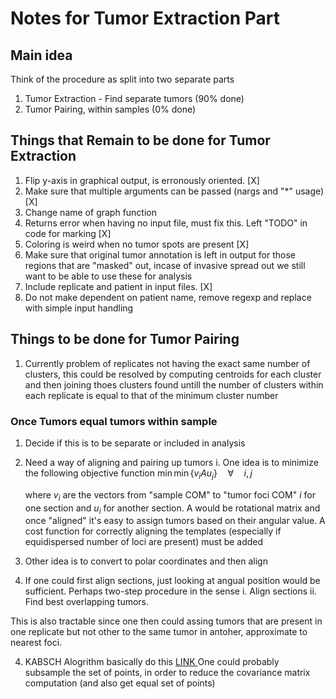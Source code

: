 # Notes for Tumor Extraction Part

## Main idea
Think of the procedure as split into two separate parts
1. Tumor Extraction - Find separate tumors (90% done) 
2. Tumor Pairing, within samples (0% done)

## Things that Remain to be done for Tumor Extraction

1. Flip y-axis in graphical output, is erronously oriented. [X]
2. Make sure that multiple arguments can be passed (nargs and "\*" usage) [X]
3. Change name of graph function
4. Returns error when having no input file, must fix this. Left "TODO" in code for marking [X]
5. Coloring is weird when no tumor spots are present [X]
6. Make sure that original tumor annotation is left in output for those regions that are "masked" out, incase of invasive spread out we still want to be able to use these for analysis
7. Include replicate and patient in input files. [X]
8. Do not make dependent on patient name, remove regexp and replace with simple input handling

## Things to be done for Tumor Pairing

1. Currently problem of replicates not having the exact same number of clusters, this could be resolved by computing centroids for each cluster and then joining thoes clusters found untill the number of clusters within each replicate is equal to that of the minimum cluster number


### Once Tumors equal tumors within sample
1. Decide if this is to be separate or included in analysis
2. Need a way of aligning and pairing up tumors
 i. One idea is to minimize the following objective function 
    $\min \min\Big\{ v_iAu_j\Big\} \quad \forall \quad i,j$

    where $v_i$ are the vectors from "sample COM" to "tumor foci COM" $i$ for one section and $u_i$ for another section. A would be rotational matrix and once "aligned" it's easy to assign tumors based on
    their angular value. A cost function for correctly aligning the templates (especially if equidispersed number of loci are present) must be added
 2. Other idea is to convert to polar coordinates and then align
 3. If one could first align sections, just looking at angual position would be sufficient. Perhaps two-step procedure in the sense
  i. Align sections
  ii. Find best overlapping tumors.

  This is also tractable since one then could assing tumors that are present in one replicate but not other to the same tumor in antoher, approximate to nearest foci.
 
 4. KABSCH Alogrithm basically do this <a href="https://cnx.org/contents/HV-RsdwL@23/Molecular-Distance-Measures"> LINK </a> One could probably subsample the set of points, in order
 to reduce the covariance matrix computation (and also get equal set of points)
